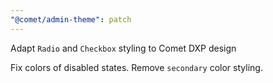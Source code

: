 ```yaml
---
"@comet/admin-theme": patch
---
```


Adapt `Radio` and `Checkbox` styling to Comet DXP design

Fix colors of disabled states.
Remove `secondary` color styling.
